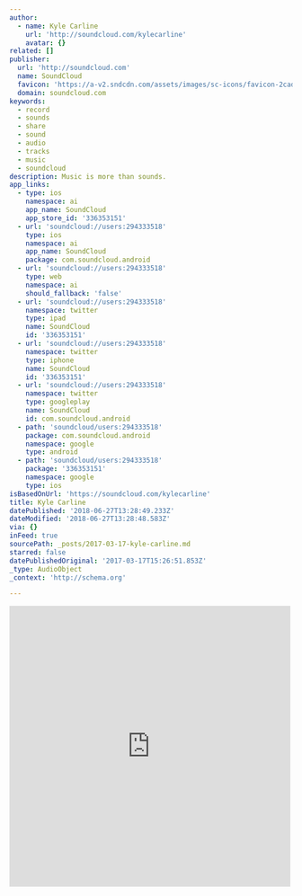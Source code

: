 ```yaml
---
author:
  - name: Kyle Carline
    url: 'http://soundcloud.com/kylecarline'
    avatar: {}
related: []
publisher:
  url: 'http://soundcloud.com'
  name: SoundCloud
  favicon: 'https://a-v2.sndcdn.com/assets/images/sc-icons/favicon-2cadd14b.ico'
  domain: soundcloud.com
keywords:
  - record
  - sounds
  - share
  - sound
  - audio
  - tracks
  - music
  - soundcloud
description: Music is more than sounds.
app_links:
  - type: ios
    namespace: ai
    app_name: SoundCloud
    app_store_id: '336353151'
  - url: 'soundcloud://users:294333518'
    type: ios
    namespace: ai
    app_name: SoundCloud
    package: com.soundcloud.android
  - url: 'soundcloud://users:294333518'
    type: web
    namespace: ai
    should_fallback: 'false'
  - url: 'soundcloud://users:294333518'
    namespace: twitter
    type: ipad
    name: SoundCloud
    id: '336353151'
  - url: 'soundcloud://users:294333518'
    namespace: twitter
    type: iphone
    name: SoundCloud
    id: '336353151'
  - url: 'soundcloud://users:294333518'
    namespace: twitter
    type: googleplay
    name: SoundCloud
    id: com.soundcloud.android
  - path: 'soundcloud/users:294333518'
    package: com.soundcloud.android
    namespace: google
    type: android
  - path: 'soundcloud/users:294333518'
    package: '336353151'
    namespace: google
    type: ios
isBasedOnUrl: 'https://soundcloud.com/kylecarline'
title: Kyle Carline
datePublished: '2018-06-27T13:28:49.233Z'
dateModified: '2018-06-27T13:28:48.583Z'
via: {}
inFeed: true
sourcePath: _posts/2017-03-17-kyle-carline.md
starred: false
datePublishedOriginal: '2017-03-17T15:26:51.853Z'
_type: AudioObject
_context: 'http://schema.org'

---
```

<iframe src="https://cdn.embedly.com/widgets/media.html?src=https%3A%2F%2Fw.soundcloud.com%2Fplayer%2F%3Fvisual%3Dtrue%26url%3Dhttp%253A%252F%252Fapi.soundcloud.com%252Fusers%252F294333518%26show_artwork%3Dtrue&amp;url=https%3A%2F%2Fsoundcloud.com%2Fkylecarline&amp;image=http%3A%2F%2Fi1.sndcdn.com%2Favatars-000301019310-c237n7-t500x500.jpg&amp;key=b7d04c9b404c499eba89ee7072e1c4f7&amp;type=text%2Fhtml&amp;schema=soundcloud" width="500" height="500" scrolling="no" frameborder="0" allowfullscreen="" style=""></iframe>